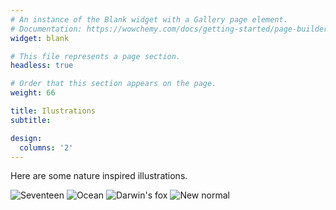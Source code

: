 ```yaml
---
# An instance of the Blank widget with a Gallery page element.
# Documentation: https://wowchemy.com/docs/getting-started/page-builder/
widget: blank

# This file represents a page section.
headless: true

# Order that this section appears on the page.
weight: 66

title: Ilustrations
subtitle:

design:
  columns: '2'
---
```


Here are some nature inspired illustrations. 

![Seventeen](/home/gallery_files/Seventeen.jpeg)
![Ocean](/home/gallery_files/Ocean.jpg)
![Darwin's fox](/home/gallery_files/Fox.jpeg)
![New normal](/home/gallery_files/New.jpeg)


